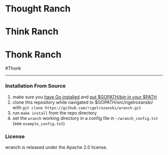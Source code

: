 # Thought Ranch
# Think Ranch
# Thonk Ranch

\#Thonk

---

### Installation From Source

1. make sure you [have Go installed][1] and [put $GOPATH/bin in your $PATH][2]
2. clone this repository while navigated to $GOPATH/src/rigelrozanski/ with `git clone https://github.com/rigelrozanski/wranch.git`
3. run `make install` from the repo directory
4. set the `wranch` working directory in a config file in `~/wranch_config.txt` (see `example_config.txt`)

[1]: https://golang.org/doc/install
[2]: https://github.com/tendermint/tendermint/wiki/Setting-GOPATH 

### License

wranch is released under the Apache 2.0 license.
